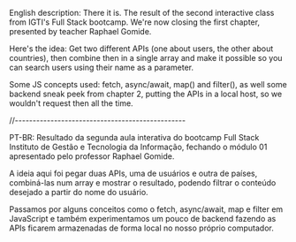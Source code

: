 English description: 
There it is. The result of the second interactive class from IGTI's Full Stack bootcamp. We're now closing the first chapter, presented by teacher Raphael Gomide.

Here's the idea: Get two different APIs (one about users, the other about countries), then combine then in a single array and make it possible so you can search users using their name as a parameter.

Some JS concepts used: fetch, async/await, map() and filter(), as well some backend sneak peek from chapter 2, putting the APIs in a local host, so we wouldn't request then all the time.

//------------------------------------------------

PT-BR:
Resultado da segunda aula interativa do bootcamp Full Stack Instituto de Gestão e Tecnologia da Informação, fechando o módulo 01 apresentado pelo professor Raphael Gomide.

A ideia aqui foi pegar duas APIs, uma de usuários e outra de países, combiná-las num array e mostrar o resultado, podendo filtrar o conteúdo desejado a partir do nome do usuário.

Passamos por alguns conceitos como o fetch, async/await, map e filter em JavaScript e também experimentamos um pouco de backend fazendo as APIs ficarem armazenadas de forma local no nosso próprio computador.
